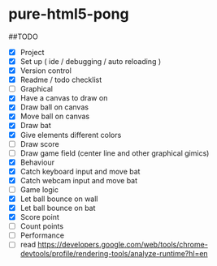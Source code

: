 # pure-html5-pong

##TODO
- [x] Project
 - [x] Set up ( ide / debugging / auto reloading )
 - [x] Version control
 - [x] Readme / todo checklist
- [ ] Graphical
 - [x] Have a canvas to draw on
 - [x] Draw ball on canvas
 - [x] Move ball on canvas
 - [x] Draw bat
 - [x] Give elements different colors
 - [ ] Draw score
 - [ ] Draw game field (center line and other graphical gimics)
- [x] Behaviour
 - [x] Catch keyboard input and move bat
 - [x] Catch webcam input and move bat
- [ ] Game logic
 - [x] Let ball bounce on wall
 - [x] Let ball bounce on bat
 - [x] Score point
 - [ ] Count points
- [ ] Performance
 - [ ] read https://developers.google.com/web/tools/chrome-devtools/profile/rendering-tools/analyze-runtime?hl=en 
